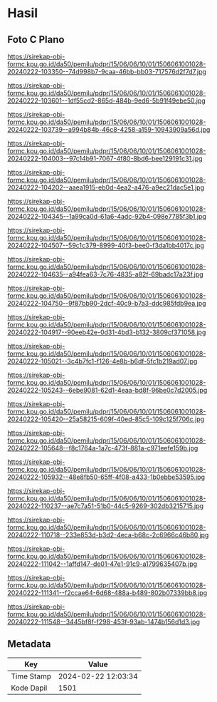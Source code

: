 # Hasil

## Foto C Plano

https://sirekap-obj-formc.kpu.go.id/da50/pemilu/pdpr/15/06/06/10/01/1506061001028-20240222-103350--74d998b7-9caa-46bb-bb03-717576d2f7d7.jpg

https://sirekap-obj-formc.kpu.go.id/da50/pemilu/pdpr/15/06/06/10/01/1506061001028-20240222-103601--1df55cd2-865d-484b-9ed6-5b91f49ebe50.jpg

https://sirekap-obj-formc.kpu.go.id/da50/pemilu/pdpr/15/06/06/10/01/1506061001028-20240222-103739--a994b84b-46c8-4258-a159-10943909a56d.jpg

https://sirekap-obj-formc.kpu.go.id/da50/pemilu/pdpr/15/06/06/10/01/1506061001028-20240222-104003--97c14b91-7067-4f80-8bd6-bee129191c31.jpg

https://sirekap-obj-formc.kpu.go.id/da50/pemilu/pdpr/15/06/06/10/01/1506061001028-20240222-104202--aaea1915-eb0d-4ea2-a476-a9ec21dac5e1.jpg

https://sirekap-obj-formc.kpu.go.id/da50/pemilu/pdpr/15/06/06/10/01/1506061001028-20240222-104345--1a99ca0d-61a6-4adc-92b4-098e7785f3b1.jpg

https://sirekap-obj-formc.kpu.go.id/da50/pemilu/pdpr/15/06/06/10/01/1506061001028-20240222-104507--59c1c379-8999-40f3-bee0-f3da1bb4017c.jpg

https://sirekap-obj-formc.kpu.go.id/da50/pemilu/pdpr/15/06/06/10/01/1506061001028-20240222-104635--a94fea63-7c76-4835-a82f-69badc17a23f.jpg

https://sirekap-obj-formc.kpu.go.id/da50/pemilu/pdpr/15/06/06/10/01/1506061001028-20240222-104750--9f87bb90-2dcf-40c9-b7a3-ddc985fdb9ea.jpg

https://sirekap-obj-formc.kpu.go.id/da50/pemilu/pdpr/15/06/06/10/01/1506061001028-20240222-104917--90eeb42e-0d31-4bd3-b132-3809cf371058.jpg

https://sirekap-obj-formc.kpu.go.id/da50/pemilu/pdpr/15/06/06/10/01/1506061001028-20240222-105021--3c4b7fc1-f126-4e8b-b6df-5fc1b219ad07.jpg

https://sirekap-obj-formc.kpu.go.id/da50/pemilu/pdpr/15/06/06/10/01/1506061001028-20240222-105243--6ebe9081-62d1-4eaa-bd8f-96be0c7d2005.jpg

https://sirekap-obj-formc.kpu.go.id/da50/pemilu/pdpr/15/06/06/10/01/1506061001028-20240222-105420--25a58215-609f-40ed-85c5-109c125f706c.jpg

https://sirekap-obj-formc.kpu.go.id/da50/pemilu/pdpr/15/06/06/10/01/1506061001028-20240222-105648--f8c1764a-1a7c-473f-881a-c971eefe159b.jpg

https://sirekap-obj-formc.kpu.go.id/da50/pemilu/pdpr/15/06/06/10/01/1506061001028-20240222-105932--48e8fb50-65ff-4f08-a433-1b0ebbe53595.jpg

https://sirekap-obj-formc.kpu.go.id/da50/pemilu/pdpr/15/06/06/10/01/1506061001028-20240222-110237--ae7c7a51-51b0-44c5-9269-302db3215715.jpg

https://sirekap-obj-formc.kpu.go.id/da50/pemilu/pdpr/15/06/06/10/01/1506061001028-20240222-110718--233e853d-b3d2-4eca-b68c-2c6966c46b80.jpg

https://sirekap-obj-formc.kpu.go.id/da50/pemilu/pdpr/15/06/06/10/01/1506061001028-20240222-111042--1affd147-de01-47e1-91c9-a1799635407b.jpg

https://sirekap-obj-formc.kpu.go.id/da50/pemilu/pdpr/15/06/06/10/01/1506061001028-20240222-111341--f2ccae64-6d68-488a-b489-802b07339bb8.jpg

https://sirekap-obj-formc.kpu.go.id/da50/pemilu/pdpr/15/06/06/10/01/1506061001028-20240222-111548--3445bf8f-f298-453f-93ab-1474b156d1d3.jpg


## Metadata

| Key        | Value               |
| ---------- | ------------------- |
| Time Stamp | 2024-02-22 12:03:34 |
| Kode Dapil | 1501                |



